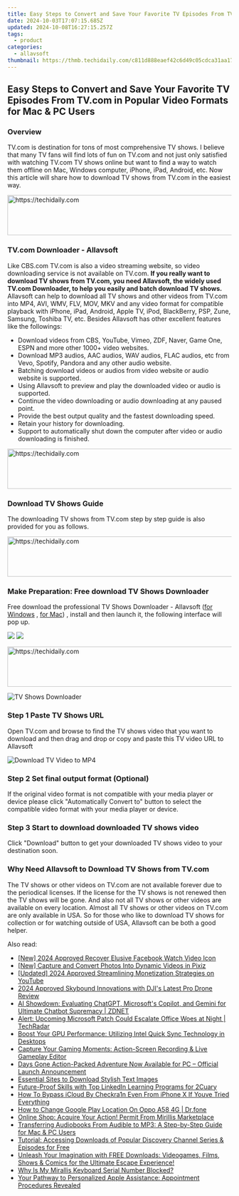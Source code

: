 ```yaml
---
title: Easy Steps to Convert and Save Your Favorite TV Episodes From TV.com in Popular Video Formats for Mac & PC Users
date: 2024-10-03T17:07:15.685Z
updated: 2024-10-08T16:27:15.257Z
tags:
  - product
categories:
  - allavsoft
thumbnail: https://thmb.techidaily.com/c811d888eaef42c6d49c05cdca31aa1712344b1b90027a29f28c88cf9d7d9505.jpg
---
```


## Easy Steps to Convert and Save Your Favorite TV Episodes From TV.com in Popular Video Formats for Mac & PC Users

### Overview

TV.com is destination for tons of most comprehensive TV shows. I believe that many TV fans will find lots of fun on TV.com and not just only satisfied with watching TV.com TV shows online but want to find a way to watch them offline on Mac, Windows computer, iPhone, iPad, Android, etc. Now this article will share how to download TV shows from TV.com in the easiest way.

<!-- affiliate ads begin -->
<a href="https://aligracehair.sjv.io/c/5597632/2036472/19272" target="_top" id="2036472">
  <img src="//a.impactradius-go.com/display-ad/19272-2036472" border="0" alt="https://techidaily.com" width="728" height="90"/>
</a>
<img height="0" width="0" src="https://aligracehair.sjv.io/i/5597632/2036472/19272" style="position:absolute;visibility:hidden;" border="0" />
<!-- affiliate ads end -->

### TV.com Downloader - Allavsoft

Like CBS.com TV.com is also a video streaming website, so video downloading service is not available on TV.com. **If you really want to download TV shows from TV.com, you need Allavsoft, the widely used TV.com Downloader, to help you easily and batch download TV shows.** Allavsoft can help to download all TV shows and other videos from TV.com into MP4, AVI, WMV, FLV, MOV, MKV and any video format for compatible playback with iPhone, iPad, Android, Apple TV, iPod, BlackBerry, PSP, Zune, Samsung, Toshiba TV, etc. Besides Allavsoft has other excellent features like the followings:

* Download videos from CBS, YouTube, Vimeo, ZDF, Naver, Game One, ESPN and more other 1000+ video websites.
* Download MP3 audios, AAC audios, WAV audios, FLAC audios, etc from Vevo, Spotify, Pandora and any other audio website.
* Batching download videos or audios from video website or audio website is supported.
* Using Allavsoft to preview and play the downloaded video or audio is supported.
* Continue the video downloading or audio downloading at any paused point.
* Provide the best output quality and the fastest downloading speed.
* Retain your history for downloading.
* Support to automatically shut down the computer after video or audio downloading is finished.

<!-- affiliate ads begin -->
<a href="https://aligracehair.sjv.io/c/5597632/2027167/19272" target="_top" id="2027167">
  <img src="//a.impactradius-go.com/display-ad/19272-2027167" border="0" alt="https://techidaily.com" width="728" height="90"/>
</a>
<img height="0" width="0" src="https://aligracehair.sjv.io/i/5597632/2027167/19272" style="position:absolute;visibility:hidden;" border="0" />
<!-- affiliate ads end -->

### Download TV Shows Guide

The downloading TV shows from TV.com step by step guide is also provided for you as follows.

<!-- affiliate ads begin -->
<a href="https://wigfever.sjv.io/c/5597632/2014851/22899" target="_top" id="2014851">
  <img src="//a.impactradius-go.com/display-ad/22899-2014851" border="0" alt="https://techidaily.com" width="728" height="90"/>
</a>
<img height="0" width="0" src="https://wigfever.sjv.io/i/5597632/2014851/22899" style="position:absolute;visibility:hidden;" border="0" />
<!-- affiliate ads end -->

### Make Preparation: Free download TV Shows Downloader

Free download the professional TV Shows Downloader - Allavsoft ([for Windows](https://tools.techidaily.com/allavsoft/products/) , [for Mac](https://tools.techidaily.com/allavsoft/products/)) , install and then launch it, the following interface will pop up.

[![](https://www.allavsoft.com/how-to/../images/how-to/free-download-win.jpg)](https://tools.techidaily.com/allavsoft/products/) [![](https://www.allavsoft.com/how-to/../images/how-to/free-download-mac.jpg)](https://tools.techidaily.com/allavsoft/products/)

<!-- affiliate ads begin -->
<a href="https://appsumo.8odi.net/c/5597632/2151870/7443" target="_top" id="2151870">
  <img src="//a.impactradius-go.com/display-ad/7443-2151870" border="0" alt="https://techidaily.com" width="728" height="90"/>
</a>
<img height="0" width="0" src="https://appsumo.8odi.net/i/5597632/2151870/7443" style="position:absolute;visibility:hidden;" border="0" />
<!-- affiliate ads end -->

![TV Shows Downloader](https://www.allavsoft.com/how-to/../images/allavsoft/screen-shot-600.jpg)

### Step 1 Paste TV Shows URL

Open TV.com and browse to find the TV shows video that you want to download and then drag and drop or copy and paste this TV video URL to Allavsoft

![Download TV Video to MP4](https://www.allavsoft.com/how-to/../images/how-to/download-rtmp-video/download-rtmp-video.jpg)

### Step 2 Set final output format (Optional)

If the original video format is not compatible with your media player or device please click "Automatically Convert to" button to select the compatible video format with your media player or device.

### Step 3 Start to download downloaded TV shows video

Click "Download" button to get your downloaded TV shows video to your destination soon.

### Why Need Allavsoft to Download TV Shows from TV.com

The TV shows or other videos on TV.com are not available forever due to the periodical licenses. If the license for the TV shows is not renewed then the TV shows will be gone. And also not all TV shows or other videos are available on every location. Almost all TV shows or other videos on TV.com are only available in USA. So for those who like to download TV shows for collection or for watching outside of USA, Allavsoft can be both a good helper.

<ins class="adsbygoogle"
     style="display:block"
     data-ad-format="autorelaxed"
     data-ad-client="ca-pub-7571918770474297"
     data-ad-slot="1223367746"></ins>

<ins class="adsbygoogle"
     style="display:block"
     data-ad-client="ca-pub-7571918770474297"
     data-ad-slot="8358498916"
     data-ad-format="auto"
     data-full-width-responsive="true"></ins>

<span class="atpl-alsoreadstyle">Also read:</span>
<div><ul>
<li><a href="https://facebook-video-recording.techidaily.com/new-2024-approved-recover-elusive-facebook-watch-video-icon/"><u>[New] 2024 Approved Recover Elusive Facebook Watch Video Icon</u></a></li>
<li><a href="https://extra-hints.techidaily.com/new-capture-and-convert-photos-into-dynamic-videos-in-pixiz/"><u>[New] Capture and Convert Photos Into Dynamic Videos in Pixiz</u></a></li>
<li><a href="https://youtube-blog.techidaily.com/ed-2024-approved-streamlining-monetization-strategies-on-youtube/"><u>[Updated] 2024 Approved Streamlining Monetization Strategies on YouTube</u></a></li>
<li><a href="https://fox-boxes.techidaily.com/2024-approved-skybound-innovations-with-djis-latest-pro-drone-review/"><u>2024 Approved Skybound Innovations with DJI's Latest Pro Drone Review</u></a></li>
<li><a href="https://win-tips.techidaily.com/ai-showdown-evaluating-chatgpt-microsofts-copilot-and-gemini-for-ultimate-chatbot-supremacy-zdnet/"><u>AI Showdown: Evaluating ChatGPT, Microsoft's Copilot, and Gemini for Ultimate Chatbot Supremacy | ZDNET</u></a></li>
<li><a href="https://win-tips.techidaily.com/alert-upcoming-microsoft-patch-could-escalate-office-woes-at-night-techradar/"><u>Alert: Upcoming Microsoft Patch Could Escalate Office Woes at Night | TechRadar</u></a></li>
<li><a href="https://win-tips.techidaily.com/boost-your-gpu-performance-utilizing-intel-quick-sync-technology-in-desktops/"><u>Boost Your GPU Performance: Utilizing Intel Quick Sync Technology in Desktops</u></a></li>
<li><a href="https://win-tips.techidaily.com/capture-your-gaming-moments-action-screen-recording-and-live-gameplay-editor/"><u>Capture Your Gaming Moments: Action-Screen Recording & Live Gameplay Editor</u></a></li>
<li><a href="https://program-issues.techidaily.com/days-gone-action-packed-adventure-now-available-for-pc-official-launch-announcement/"><u>Days Gone Action-Packed Adventure Now Available for PC – Official Launch Announcement</u></a></li>
<li><a href="https://extra-tips.techidaily.com/essential-sites-to-download-stylish-text-images/"><u>Essential Sites to Download Stylish Text Images</u></a></li>
<li><a href="https://buynow-info.techidaily.com/future-proof-skills-with-top-linkedin-learning-programs-for-2cuary/"><u>Future-Proof Skills with Top LinkedIn Learning Programs for 2Cuary</u></a></li>
<li><a href="https://activate-lock.techidaily.com/how-to-bypass-icloud-by-checkra1n-even-from-iphone-x-if-youve-tried-everything-by-drfone-ios/"><u>How To Bypass iCloud By Checkra1n Even From iPhone X If Youve Tried Everything</u></a></li>
<li><a href="https://fake-location.techidaily.com/how-to-change-google-play-location-on-oppo-a58-4g-drfone-by-drfone-virtual-android/"><u>How to Change Google Play Location On Oppo A58 4G | Dr.fone</u></a></li>
<li><a href="https://win-tips.techidaily.com/online-shop-acquire-your-action-permit-from-mirillis-marketplace/"><u>Online Shop: Acquire Your Action! Permit From Mirillis Marketplace</u></a></li>
<li><a href="https://win-tips.techidaily.com/transferring-audiobooks-from-audible-to-mp3-a-step-by-step-guide-for-mac-and-pc-users/"><u>Transferring Audiobooks From Audible to MP3: A Step-by-Step Guide for Mac & PC Users</u></a></li>
<li><a href="https://win-tips.techidaily.com/tutorial-accessing-downloads-of-popular-discovery-channel-series-and-episodes-for-free/"><u>Tutorial: Accessing Downloads of Popular Discovery Channel Series & Episodes for Free</u></a></li>
<li><a href="https://win-tips.techidaily.com/unleash-your-imagination-with-free-downloads-videogames-films-shows-and-comics-for-the-ultimate-escape-experience/"><u>Unleash Your Imagination with FREE Downloads: Videogames, Films, Shows & Comics for the Ultimate Escape Experience!</u></a></li>
<li><a href="https://win-tips.techidaily.com/why-is-my-mirallis-keyboard-serial-number-blocked/"><u>Why Is My Mirallis Keyboard Serial Number Blocked?</u></a></li>
<li><a href="https://tech-renaissance.techidaily.com/your-pathway-to-personalized-apple-assistance-appointment-procedures-revealed/"><u>Your Pathway to Personalized Apple Assistance: Appointment Procedures Revealed</u></a></li>
</ul></div>

